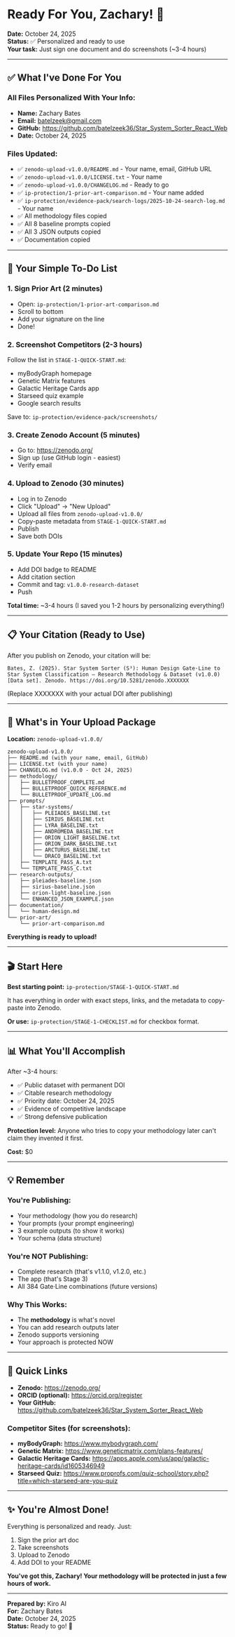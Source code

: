 # Ready For You, Zachary! 🚀

**Date:** October 24, 2025  
**Status:** ✅ Personalized and ready to use  
**Your task:** Just sign one document and do screenshots (~3-4 hours)

---

## ✅ What I've Done For You

### All Files Personalized With Your Info:
- **Name:** Zachary Bates
- **Email:** batelzeek@gmail.com
- **GitHub:** https://github.com/batelzeek36/Star_System_Sorter_React_Web
- **Date:** October 24, 2025

### Files Updated:
- ✅ `zenodo-upload-v1.0.0/README.md` - Your name, email, GitHub URL
- ✅ `zenodo-upload-v1.0.0/LICENSE.txt` - Your name
- ✅ `zenodo-upload-v1.0.0/CHANGELOG.md` - Ready to go
- ✅ `ip-protection/1-prior-art-comparison.md` - Your name added
- ✅ `ip-protection/evidence-pack/search-logs/2025-10-24-search-log.md` - Your name
- ✅ All methodology files copied
- ✅ All 8 baseline prompts copied
- ✅ All 3 JSON outputs copied
- ✅ Documentation copied

---

## 🎯 Your Simple To-Do List

### 1. Sign Prior Art (2 minutes)
- Open: `ip-protection/1-prior-art-comparison.md`
- Scroll to bottom
- Add your signature on the line
- Done!

### 2. Screenshot Competitors (2-3 hours)
Follow the list in `STAGE-1-QUICK-START.md`:
- myBodyGraph homepage
- Genetic Matrix features
- Galactic Heritage Cards app
- Starseed quiz example
- Google search results

Save to: `ip-protection/evidence-pack/screenshots/`

### 3. Create Zenodo Account (5 minutes)
- Go to: https://zenodo.org/
- Sign up (use GitHub login - easiest)
- Verify email

### 4. Upload to Zenodo (30 minutes)
- Log in to Zenodo
- Click "Upload" → "New Upload"
- Upload all files from `zenodo-upload-v1.0.0/`
- Copy-paste metadata from `STAGE-1-QUICK-START.md`
- Publish
- Save both DOIs

### 5. Update Your Repo (15 minutes)
- Add DOI badge to README
- Add citation section
- Commit and tag: `v1.0.0-research-dataset`
- Push

**Total time:** ~3-4 hours (I saved you 1-2 hours by personalizing everything!)

---

## 📋 Your Citation (Ready to Use)

After you publish on Zenodo, your citation will be:

```
Bates, Z. (2025). Star System Sorter (S³): Human Design Gate·Line to 
Star System Classification — Research Methodology & Dataset (v1.0.0) 
[Data set]. Zenodo. https://doi.org/10.5281/zenodo.XXXXXXX
```

(Replace XXXXXXX with your actual DOI after publishing)

---

## 📂 What's in Your Upload Package

**Location:** `zenodo-upload-v1.0.0/`

```
zenodo-upload-v1.0.0/
├── README.md (with your name, email, GitHub)
├── LICENSE.txt (with your name)
├── CHANGELOG.md (v1.0.0 - Oct 24, 2025)
├── methodology/
│   ├── BULLETPROOF_COMPLETE.md
│   ├── BULLETPROOF_QUICK_REFERENCE.md
│   └── BULLETPROOF_UPDATE_LOG.md
├── prompts/
│   ├── star-systems/
│   │   ├── PLEIADES_BASELINE.txt
│   │   ├── SIRIUS_BASELINE.txt
│   │   ├── LYRA_BASELINE.txt
│   │   ├── ANDROMEDA_BASELINE.txt
│   │   ├── ORION_LIGHT_BASELINE.txt
│   │   ├── ORION_DARK_BASELINE.txt
│   │   ├── ARCTURUS_BASELINE.txt
│   │   └── DRACO_BASELINE.txt
│   ├── TEMPLATE_PASS_A.txt
│   └── TEMPLATE_PASS_C.txt
├── research-outputs/
│   ├── pleiades-baseline.json
│   ├── sirius-baseline.json
│   ├── orion-light-baseline.json
│   └── ENHANCED_JSON_EXAMPLE.json
├── documentation/
│   └── human-design.md
└── prior-art/
    └── prior-art-comparison.md
```

**Everything is ready to upload!**

---

## 🎬 Start Here

**Best starting point:** `ip-protection/STAGE-1-QUICK-START.md`

It has everything in order with exact steps, links, and the metadata to copy-paste into Zenodo.

**Or use:** `ip-protection/STAGE-1-CHECKLIST.md` for checkbox format.

---

## 📊 What You'll Accomplish

After ~3-4 hours:
- ✅ Public dataset with permanent DOI
- ✅ Citable research methodology
- ✅ Priority date: October 24, 2025
- ✅ Evidence of competitive landscape
- ✅ Strong defensive publication

**Protection level:** Anyone who tries to copy your methodology later can't claim they invented it first.

**Cost:** $0

---

## 💡 Remember

### You're Publishing:
- Your methodology (how you do research)
- Your prompts (your prompt engineering)
- 3 example outputs (to show it works)
- Your schema (data structure)

### You're NOT Publishing:
- Complete research (that's v1.1.0, v1.2.0, etc.)
- The app (that's Stage 3)
- All 384 Gate·Line combinations (future versions)

### Why This Works:
- The **methodology** is what's novel
- You can add research outputs later
- Zenodo supports versioning
- Your approach is protected NOW

---

## 🔗 Quick Links

- **Zenodo:** https://zenodo.org/
- **ORCID (optional):** https://orcid.org/register
- **Your GitHub:** https://github.com/batelzeek36/Star_System_Sorter_React_Web

### Competitor Sites (for screenshots):
- **myBodyGraph:** https://www.mybodygraph.com/
- **Genetic Matrix:** https://www.geneticmatrix.com/plans-features/
- **Galactic Heritage Cards:** https://apps.apple.com/us/app/galactic-heritage-cards/id1605346949
- **Starseed Quiz:** https://www.proprofs.com/quiz-school/story.php?title=which-starseed-are-you-quiz

---

## ✨ You're Almost Done!

Everything is personalized and ready. Just:
1. Sign the prior art doc
2. Take screenshots
3. Upload to Zenodo
4. Add DOI to your README

**You've got this, Zachary! Your methodology will be protected in just a few hours of work.**

---

**Prepared by:** Kiro AI  
**For:** Zachary Bates  
**Date:** October 24, 2025  
**Status:** Ready to go! 🎉
